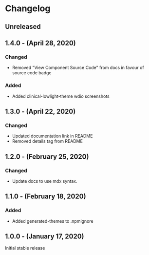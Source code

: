 Changelog
=========

Unreleased
----------

1.4.0 - (April 28, 2020)
------------------
### Changed
* Removed "View Component Source Code" from docs in favour of source code badge
### Added
* Added clinical-lowlight-theme wdio screenshots

1.3.0 - (April 22, 2020)
------------------
### Changed
* Updated documentation link in README
* Removed details tag from README

1.2.0 - (February 25, 2020)
------------------
### Changed
* Update docs to use mdx syntax.

1.1.0 - (February 18, 2020)
------------------
### Added
* Added generated-themes to .npmignore

1.0.0 - (January 17, 2020)
------------------
Initial stable release
